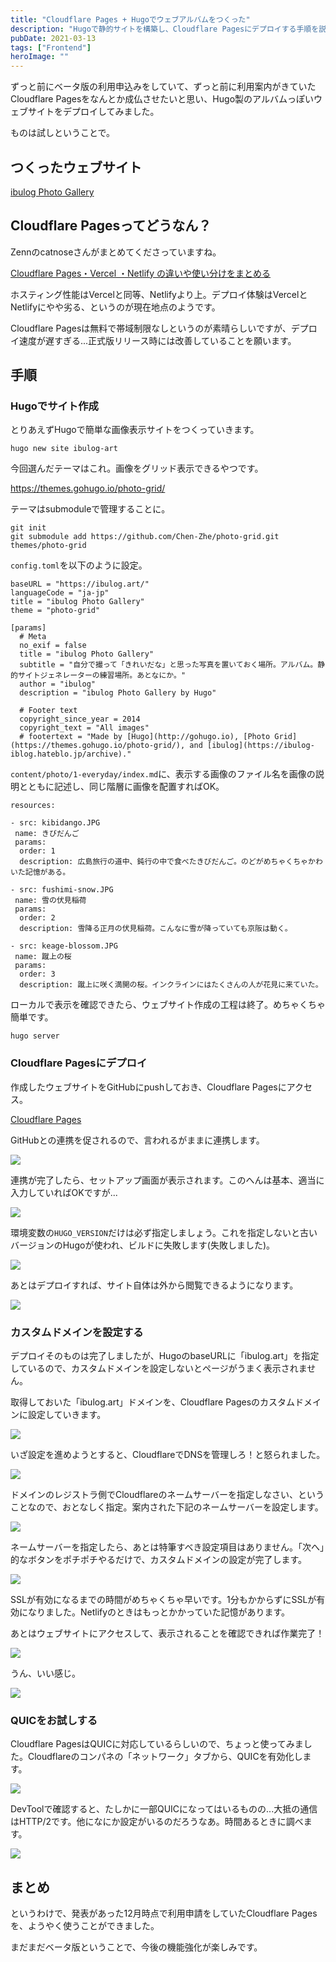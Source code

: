 ```yaml
---
title: "Cloudflare Pages + Hugoでウェブアルバムをつくった"
description: "Hugoで静的サイトを構築し、Cloudflare Pagesにデプロイする手順を説明します。"
pubDate: 2021-03-13
tags: ["Frontend"]
heroImage: ""
---
```


ずっと前にベータ版の利用申込みをしていて、ずっと前に利用案内がきていたCloudflare Pagesをなんとか成仏させたいと思い、Hugo製のアルバムっぽいウェブサイトをデプロイしてみました。


ものは試しということで。


## つくったウェブサイト

[ibulog Photo Gallery](https://ibulog.art/)

## Cloudflare Pagesってどうなん？

Zennのcatnoseさんがまとめてくださっていますね。

[Cloudflare Pages・Vercel ・Netlify の違いや使い分けをまとめる](https://zenn.dev/catnose99/scraps/6780379210136f)

ホスティング性能はVercelと同等、Netlifyより上。デプロイ体験はVercelとNetlifyにやや劣る、というのが現在地点のようです。

Cloudflare Pagesは無料で帯域制限なしというのが素晴らしいですが、デプロイ速度が遅すぎる...正式版リリース時には改善していることを願います。

## 手順

### Hugoでサイト作成

とりあえずHugoで簡単な画像表示サイトをつくっていきます。

```shell
hugo new site ibulog-art
```

今回選んだテーマはこれ。画像をグリッド表示できるやつです。

https://themes.gohugo.io/photo-grid/

テーマはsubmoduleで管理することに。

```
git init
git submodule add https://github.com/Chen-Zhe/photo-grid.git themes/photo-grid
```

`config.toml`を以下のように設定。

```
baseURL = "https://ibulog.art/"
languageCode = "ja-jp"
title = "ibulog Photo Gallery"
theme = "photo-grid"

[params]
  # Meta
  no_exif = false
  title = "ibulog Photo Gallery"
  subtitle = "自分で撮って「きれいだな」と思った写真を置いておく場所。アルバム。静的サイトジェネレーターの練習場所。あとなにか。"
  author = "ibulog"
  description = "ibulog Photo Gallery by Hugo"

  # Footer text
  copyright_since_year = 2014
  copyright_text = "All images"
  # footertext = "Made by [Hugo](http://gohugo.io), [Photo Grid](https://themes.gohugo.io/photo-grid/), and [ibulog](https://ibulog-iblog.hateblo.jp/archive)."
```

`content/photo/1-everyday/index.md`に、表示する画像のファイル名を画像の説明とともに記述し、同じ階層に画像を配置すればOK。

```
resources:

- src: kibidango.JPG
 name: きびだんご
 params:
  order: 1
  description: 広島旅行の道中、鈍行の中で食べたきびだんご。のどがめちゃくちゃかわいた記憶がある。

- src: fushimi-snow.JPG
 name: 雪の伏見稲荷
 params:
  order: 2
  description: 雪降る正月の伏見稲荷。こんなに雪が降っていても京阪は動く。

- src: keage-blossom.JPG
 name: 蹴上の桜
 params:
  order: 3
  description: 蹴上に咲く満開の桜。インクラインにはたくさんの人が花見に来ていた。
```

ローカルで表示を確認できたら、ウェブサイト作成の工程は終了。めちゃくちゃ簡単です。

```shell
hugo server
```

### Cloudflare Pagesにデプロイ

作成したウェブサイトをGitHubにpushしておき、Cloudflare Pagesにアクセス。

[Cloudflare Pages](https://pages.cloudflare.com/)

GitHubとの連携を促されるので、言われるがままに連携します。

![](/20210313-cloudflare-pages-hugo/image01.png)

連携が完了したら、セットアップ画面が表示されます。このへんは基本、適当に入力していればOKですが...

![](/20210313-cloudflare-pages-hugo/image02.png)

環境変数の`HUGO_VERSION`だけは必ず指定しましょう。これを指定しないと古いバージョンのHugoが使われ、ビルドに失敗します(失敗しました)。

![](/20210313-cloudflare-pages-hugo/image03.png)

あとはデプロイすれば、サイト自体は外から閲覧できるようになります。

![](/20210313-cloudflare-pages-hugo/image04.png)

### カスタムドメインを設定する

デプロイそのものは完了しましたが、HugoのbaseURLに「ibulog.art」を指定しているので、カスタムドメインを設定しないとページがうまく表示されません。

取得しておいた「ibulog.art」ドメインを、Cloudflare Pagesのカスタムドメインに設定していきます。

![](/20210313-cloudflare-pages-hugo/image05.png)

いざ設定を進めようとすると、CloudflareでDNSを管理しろ！と怒られました。

![](/20210313-cloudflare-pages-hugo/image06.png)

ドメインのレジストラ側でCloudflareのネームサーバーを指定しなさい、ということなので、おとなしく指定。案内された下記のネームサーバーを設定します。

![](/20210313-cloudflare-pages-hugo/image07.png)

ネームサーバーを指定したら、あとは特筆すべき設定項目はありません。「次へ」的なボタンをポチポチやるだけで、カスタムドメインの設定が完了します。

![](/20210313-cloudflare-pages-hugo/image08.png)

SSLが有効になるまでの時間がめちゃくちゃ早いです。1分もかからずにSSLが有効になりました。Netlifyのときはもっとかかっていた記憶があります。

あとはウェブサイトにアクセスして、表示されることを確認できれば作業完了！

![](/20210313-cloudflare-pages-hugo/image09.png)

うん、いい感じ。

![](/20210313-cloudflare-pages-hugo/image10.png)

### QUICをお試しする

Cloudflare PagesはQUICに対応しているらしいので、ちょっと使ってみました。Cloudflareのコンパネの「ネットワーク」タブから、QUICを有効化します。

![](/20210313-cloudflare-pages-hugo/image11.png)

DevToolで確認すると、たしかに一部QUICになってはいるものの...大抵の通信はHTTP/2です。他になにか設定がいるのだろうなあ。時間あるときに調べます。

![](/20210313-cloudflare-pages-hugo/image12.png)

## まとめ

というわけで、発表があった12月時点で利用申請をしていたCloudflare Pagesを、ようやく使うことができました。

まだまだベータ版ということで、今後の機能強化が楽しみです。